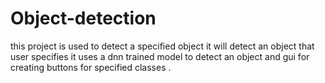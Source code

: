 # Object-detection
this project is used to detect a specified object it will detect an object that user specifies it uses a dnn  trained model to detect an object  and gui for creating buttons for specified classes  .
